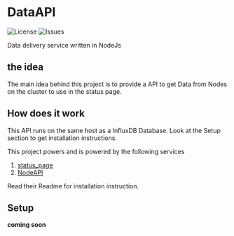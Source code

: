 # DataAPI
![License](https://img.shields.io/github/license/inequillibrium/DataAPI.svg?style=flat-square)
![Issues](https://img.shields.io/github/issues/inequillibrium/DataAPI.svg?style=flat-square)

Data delivery service written in NodeJs
## the idea
The main idea behind this project is to provide a API to get Data from Nodes on the cluster to use in the status page.

## How does it work
This API runs on the same host as a InfluxDB Database. Look at the Setup section to get installation instructions.

This project powers and is powered by the following services
1. [status_page][1]
2. [NodeAPI][2]
   
Read their Readme for installation instruction.

## Setup
**coming soon**

[1]: https://github.com/inequillibrium/status_page
[2]: https://github.com/inequillibrium/nodeapi